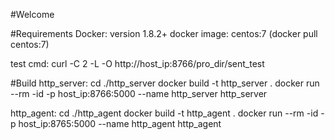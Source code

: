 #Welcome

#Requirements
Docker: version 1.8.2+
docker image: centos:7 (docker pull centos:7)



test cmd:
curl -C 2 -L -O http://host_ip:8766/pro_dir/sent_test

#Build
http_server:
cd ./http_server
docker build -t http_server .
docker run --rm -id -p host_ip:8766:5000 --name http_server http_server

http_agent:
cd ./http_agent
docker build -t http_agent .
docker run --rm -id -p host_ip:8765:5000 --name http_agent http_agent


